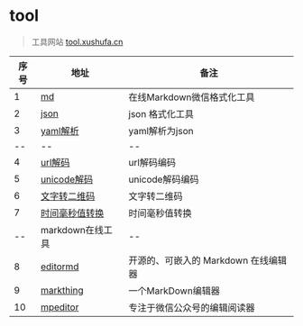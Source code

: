 # tool

> 工具网站 [tool.xushufa.cn]( https://tool.xushufa.cn )


| 序号   | 地址        |  备注          |
| -----  | ----------- |  ------------- |
| 1      | [md]( https://tool.xushufa.cn/md/docs )                  | 在线Markdown微信格式化工具  |
| 2      | [json]( https://tool.xushufa.cn/json )                   | json 格式化工具             |
| 3      | [yaml解析]( https://tool.xushufa.cn/yaml-parse )         | yaml解析为json              |
| --       | --        | --             |
| 4      | [url解码]( https://tool.xushufa.cn/url-encode )           | url解码编码                 |
| 5      | [unicode解码]( https://tool.xushufa.cn/unicode-encode )   | unicode解码编码             |
| 6      | [文字转二维码]( https://tool.xushufa.cn/words-QRcode )    | 文字转二维码                |
| 7      | [时间毫秒值转换]( https://tool.xushufa.cn/time-format )   | 时间毫秒值转换              |
| --     | markdown在线工具             |  --              |
| 8      | [editormd]( https://tool.xushufa.cn/markdown-editormd )   | 开源的、可嵌入的 Markdown 在线编辑器  |
| 9      | [markthing]( https://tool.xushufa.cn/markdown-markthing ) | 一个MarkDown编辑器                    |
| 10     | [mpeditor]( https://tool.xushufa.cn/markdown-mpeditor )   | 专注于微信公众号的编辑阅读器          |

